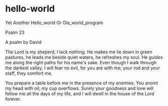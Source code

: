 # hello-world
Yet Another Hello_world Or Ola_world_program

Psalm 23

A psalm by David

The Lord is my sheperd, I lack nothing.
 He makes me lie down in green pastures, 
he leads me beside quiet waters, 
 he refreshes my soul. 
He guides me along the right paths
 for his name's sake.
Even though I walk 
 through the darkest valley,
I will fear no evil, 
 for you are with me;
your rod and your staff, 
 they comfort me.

You prepare a table before me
 in the presence of my enemies.
You anoint my head with oil;
 my cup overflows. 
Surely your goodness and love will follow me 
 all the days of my life,
and I will dwell in the house of the Lord 
forever.


